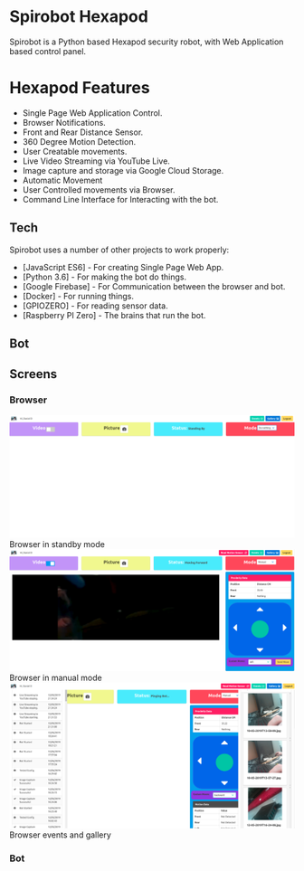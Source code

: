 # Spirobot Hexapod

Spirobot is a Python based Hexapod security robot, with Web Application based control panel. 

# Hexapod Features
  - Single Page Web Application Control.
  - Browser Notifications.
  - Front and Rear Distance Sensor.
  - 360 Degree Motion Detection. 
  - User Creatable movements.
  - Live Video Streaming via YouTube Live.
  - Image capture and storage via Google Cloud Storage.
  - Automatic Movement
  - User Controlled movements via Browser. 
  - Command Line Interface for Interacting with the bot. 

## Tech

Spirobot uses a number of other projects to work properly:

* [JavaScript ES6] - For creating Single Page Web App.
* [Python 3.6] - For making the bot do things.
* [Google Firebase] - For Communication between the browser and bot. 
* [Docker] - For running things.
* [GPIOZERO] - For reading sensor data.
* [Raspberry PI Zero] - The brains that run the bot.

## Bot

## Screens
### Browser
![Browser in standby mode](https://github.com/DanTheMinotaur/Spirobot/blob/master/images/screens/Browser%20StandbyMode.png?raw=true)
Browser in standby mode
![Browser in manual mode](https://github.com/DanTheMinotaur/Spirobot/blob/master/images/screens/MainPageOnScreenShot.png?raw=true)
Browser in manual mode
![Browser events and gallery](https://github.com/DanTheMinotaur/Spirobot/blob/master/images/screens/EventsandGallery.png?raw=true)
Browser events and gallery
### Bot



